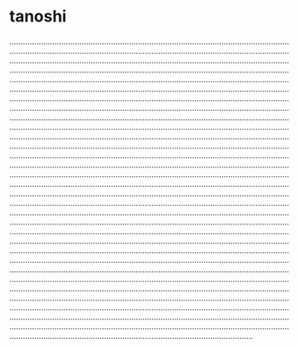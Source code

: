 # tanoshi
................................................................................................................................................................................................................................................................................................................................................................................................................................................................................................................................................................................................................................................................................................................................................................................................................................................................................................................................................................................................................................................................................................................................................................................................................................................................................................................................................................................................................................................................................................................................................................................................................................................................................................................................................................................................................................................................................................................................................................................................................................................................................................................................................................................................................................................................................................................................................................................................................................................................................................................................................................................................................................................................................................................................................................................................................................................................................................................................................................................................................................................................................................................................................................................................................................................................................................................................................................................................................................................................................................................................................................................................................................................................................................................................................................................................................................................................................................................................................................................................................................................................................................................
